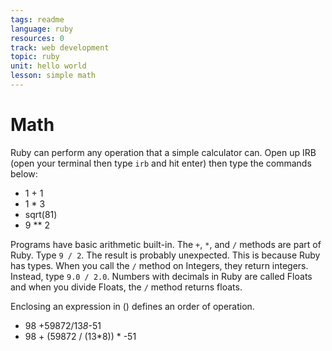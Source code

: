 ```yaml
---
tags: readme
language: ruby
resources: 0
track: web development
topic: ruby
unit: hello world
lesson: simple math
---
```


# Math

Ruby can perform any operation that a simple calculator can. Open up IRB (open your terminal then type `irb` and hit enter) then type the commands below:

* 1 + 1
* 1 * 3
* sqrt(81)
* 9 ** 2

Programs have basic arithmetic built-in. The `+`, `*`, and `/` methods are part of Ruby. Type `9 / 2`. The result is probably unexpected. This is because Ruby has types. When you call the `/` method on Integers, they return integers. Instead, type `9.0 / 2.0`. Numbers with decimals in Ruby are called Floats and when you divide Floats, the `/` method returns floats.

Enclosing an expression in () defines an order of operation.

* 98 +59872/13*8*-51
* 98 + (59872 / (13*8)) * -51

